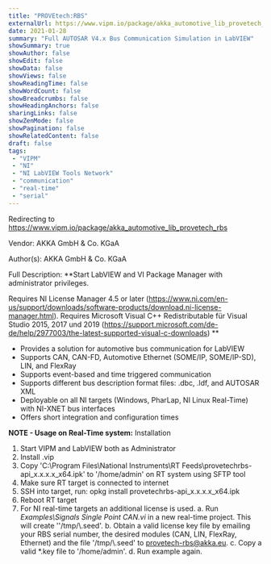 ```yaml
---
title: "PROVEtech:RBS"
externalUrl: https://www.vipm.io/package/akka_automotive_lib_provetech_rbs
date: 2021-01-28
summary: "Full AUTOSAR V4.x Bus Communication Simulation in LabVIEW"
showSummary: true
showAuthor: false
showEdit: false
showData: false
showViews: false
showReadingTime: false
showWordCount: false
showBreadcrumbs: false
showHeadingAnchors: false
sharingLinks: false
showZenMode: false
showPagination: false
showRelatedContent: false
draft: false
tags:
 - "VIPM"
 - "NI"
 - "NI LabVIEW Tools Network"
 - "communication"
 - "real-time"
 - "serial"
---
```


Redirecting to https://www.vipm.io/package/akka_automotive_lib_provetech_rbs

Vendor: AKKA GmbH & Co. KGaA

Author(s): AKKA GmbH & Co. KGaA
 
Full Description:
**Start LabVIEW and VI Package Manager with administrator privileges.

Requires NI License Manager 4.5 or later (https://www.ni.com/en-us/support/downloads/software-products/download.ni-license-manager.html).
Requires Microsoft Visual C++ Redistributable für Visual Studio 2015, 2017 und 2019 (https://support.microsoft.com/de-de/help/2977003/the-latest-supported-visual-c-downloads)
**

- Provides a solution for automotive bus communication for LabVIEW
- Supports CAN, CAN-FD, Automotive Ethernet (SOME/IP, SOME/IP-SD), LIN, and FlexRay
- Supports event-based and time triggered communication
- Supports different bus description format files: .dbc, .ldf, and AUTOSAR XML
- Deployable on all NI targets (Windows, PharLap, NI Linux Real-Time) with NI-XNET bus interfaces
- Offers short integration and configuration times

**NOTE - Usage on Real-Time system:**
Installation
1. Start VIPM and LabVIEW both as Administrator
2. Install .vip
3. Copy 'C:\\Program Files\\National Instruments\\RT Feeds\\provetechrbs-api_x.x.x.x_x64.ipk' to '/home/admin' on RT system using SFTP tool
4. Make sure RT target is connected to internet
5. SSH into target, run: opkg install provetechrbs-api_x.x.x.x_x64.ipk
6. Reboot RT target
7. For NI real-time targets an additional license is used.
   a. Run  *Examples\\Signals Single Point CAN.vi* in a new real-time project. This will create ''/tmp/\\<target name>.seed'. 
   b. Obtain a valid license key file by emailing your RBS serial number, the desired modules (CAN, LIN, FlexRay, Ethernet) and the file '/tmp/\\<target name>.seed' to provetech-rbs@akka.eu.
   c. Copy a valid *.key file to '/home/admin'. 
   d. Run example again.